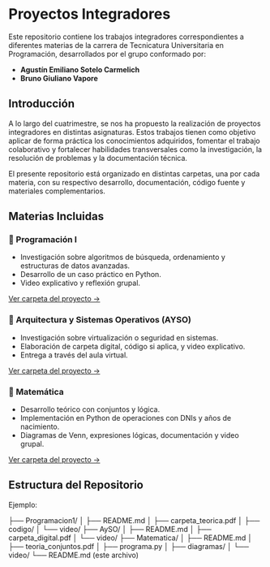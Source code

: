 # Proyectos Integradores

Este repositorio contiene los trabajos integradores correspondientes a diferentes materias de la carrera de Tecnicatura Universitaria en Programación, desarrollados por el grupo conformado por:

- **Agustín Emiliano Sotelo Carmelich**
- **Bruno Giuliano Vapore**

## Introducción

A lo largo del cuatrimestre, se nos ha propuesto la realización de proyectos integradores en distintas asignaturas. Estos trabajos tienen como objetivo aplicar de forma práctica los conocimientos adquiridos, fomentar el trabajo colaborativo y fortalecer habilidades transversales como la investigación, la resolución de problemas y la documentación técnica.

El presente repositorio está organizado en distintas carpetas, una por cada materia, con su respectivo desarrollo, documentación, código fuente y materiales complementarios.

## Materias Incluidas

### 📌 Programación I

- Investigación sobre algoritmos de búsqueda, ordenamiento y estructuras de datos avanzadas.
- Desarrollo de un caso práctico en Python.
- Video explicativo y reflexión grupal.

[Ver carpeta del proyecto →](./Programacion1/README.md)

### 📌 Arquitectura y Sistemas Operativos (AYSO)

- Investigación sobre virtualización o seguridad en sistemas.
- Elaboración de carpeta digital, código si aplica, y video explicativo.
- Entrega a través del aula virtual.

[Ver carpeta del proyecto →](./AySO/README.md)

### 📌 Matemática

- Desarrollo teórico con conjuntos y lógica.
- Implementación en Python de operaciones con DNIs y años de nacimiento.
- Diagramas de Venn, expresiones lógicas, documentación y video grupal.

[Ver carpeta del proyecto →](./Matematica/README.md)

## Estructura del Repositorio

Ejemplo:

├── Programacion1/
│ ├── README.md
│ ├── carpeta_teorica.pdf
│ ├── codigo/
│ └── video/
├── AySO/
│ ├── README.md
│ ├── carpeta_digital.pdf
│ └── video/
├── Matematica/
│ ├── README.md
│ ├── teoria_conjuntos.pdf
│ ├── programa.py
│ ├── diagramas/
│ └── video/
└── README.md (este archivo)
